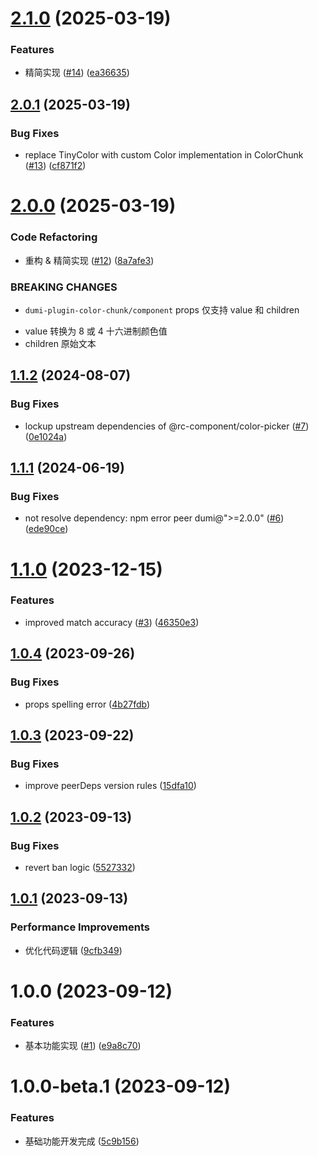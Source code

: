 # [2.1.0](https://github.com/Wxh16144/dumi-plugin-color-chunk/compare/v2.0.1...v2.1.0) (2025-03-19)

### Features

- 精简实现 ([#14](https://github.com/Wxh16144/dumi-plugin-color-chunk/issues/14)) ([ea36635](https://github.com/Wxh16144/dumi-plugin-color-chunk/commit/ea36635e7d56c30fff5fefa9df26b1ec1c043a59))

## [2.0.1](https://github.com/Wxh16144/dumi-plugin-color-chunk/compare/v2.0.0...v2.0.1) (2025-03-19)

### Bug Fixes

- replace TinyColor with custom Color implementation in ColorChunk ([#13](https://github.com/Wxh16144/dumi-plugin-color-chunk/issues/13)) ([cf871f2](https://github.com/Wxh16144/dumi-plugin-color-chunk/commit/cf871f271e77af4f9c66fc994545703d8ee1c679))

# [2.0.0](https://github.com/Wxh16144/dumi-plugin-color-chunk/compare/v1.1.2...v2.0.0) (2025-03-19)

### Code Refactoring

- 重构 & 精简实现 ([#12](https://github.com/Wxh16144/dumi-plugin-color-chunk/issues/12)) ([8a7afe3](https://github.com/Wxh16144/dumi-plugin-color-chunk/commit/8a7afe3072f01560075f096e3f8e19b86794f6ff))

### BREAKING CHANGES

- `dumi-plugin-color-chunk/component` props 仅支持 value 和 children

* value 转换为 8 或 4 十六进制颜色值
* children 原始文本

## [1.1.2](https://github.com/Wxh16144/dumi-plugin-color-chunk/compare/v1.1.1...v1.1.2) (2024-08-07)

### Bug Fixes

- lockup upstream dependencies of @rc-component/color-picker ([#7](https://github.com/Wxh16144/dumi-plugin-color-chunk/issues/7)) ([0e1024a](https://github.com/Wxh16144/dumi-plugin-color-chunk/commit/0e1024af3e69d23e5131dab1f5a9a63fa2bba7a6))

## [1.1.1](https://github.com/Wxh16144/dumi-plugin-color-chunk/compare/v1.1.0...v1.1.1) (2024-06-19)

### Bug Fixes

- not resolve dependency: npm error peer dumi@">=2.0.0" ([#6](https://github.com/Wxh16144/dumi-plugin-color-chunk/issues/6)) ([ede90ce](https://github.com/Wxh16144/dumi-plugin-color-chunk/commit/ede90ce86fa835c7341ed7935bcadef362b25b76))

# [1.1.0](https://github.com/Wxh16144/dumi-plugin-color-chunk/compare/v1.0.4...v1.1.0) (2023-12-15)

### Features

- improved match accuracy ([#3](https://github.com/Wxh16144/dumi-plugin-color-chunk/issues/3)) ([46350e3](https://github.com/Wxh16144/dumi-plugin-color-chunk/commit/46350e3cf50254eff155387fb2c974e1441e361c))

## [1.0.4](https://github.com/Wxh16144/dumi-plugin-color-chunk/compare/v1.0.3...v1.0.4) (2023-09-26)

### Bug Fixes

- props spelling error ([4b27fdb](https://github.com/Wxh16144/dumi-plugin-color-chunk/commit/4b27fdb363e757354a55eacd2dc95180e0e1c506))

## [1.0.3](https://github.com/Wxh16144/dumi-plugin-color-chunk/compare/v1.0.2...v1.0.3) (2023-09-22)

### Bug Fixes

- improve peerDeps version rules ([15dfa10](https://github.com/Wxh16144/dumi-plugin-color-chunk/commit/15dfa105641775b10eae1ba9b3875b74044c0af8))

## [1.0.2](https://github.com/Wxh16144/dumi-plugin-color-chunk/compare/v1.0.1...v1.0.2) (2023-09-13)

### Bug Fixes

- revert ban logic ([5527332](https://github.com/Wxh16144/dumi-plugin-color-chunk/commit/5527332d2a0c1c2e65ab8f0a24ad05174c031bc5))

## [1.0.1](https://github.com/Wxh16144/dumi-plugin-color-chunk/compare/v1.0.0...v1.0.1) (2023-09-13)

### Performance Improvements

- 优化代码逻辑 ([9cfb349](https://github.com/Wxh16144/dumi-plugin-color-chunk/commit/9cfb34914a67a669142e170bf4a977c36436d3fd))

# 1.0.0 (2023-09-12)

### Features

- 基本功能实现 ([#1](https://github.com/Wxh16144/dumi-plugin-color-chunk/issues/1)) ([e9a8c70](https://github.com/Wxh16144/dumi-plugin-color-chunk/commit/e9a8c7010f0d6d9dc324c8bd2aef526ba0865465))

# 1.0.0-beta.1 (2023-09-12)

### Features

- 基础功能开发完成 ([5c9b156](https://github.com/Wxh16144/dumi-plugin-color-chunk/commit/5c9b15682c67f1b00ea5f39049b92df0e3d57c9f))
